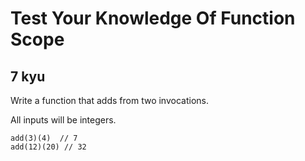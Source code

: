 # Test Your Knowledge Of Function Scope
## 7 kyu

Write a function that adds from two invocations.

All inputs will be integers.
```
add(3)(4)  // 7
add(12)(20) // 32
```